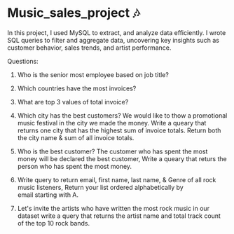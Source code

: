 # Music_sales_project 🎶
In this project, I used MySQL to extract, and analyze data efficiently. I wrote SQL queries to filter and aggregate data, uncovering key insights such as customer behavior, sales trends, and artist performance.

Questions:

1. Who is the senior most employee based on job title?

2. Which countries have the most invoices?

3. What are top 3 values of total invoice?

4. Which city has the best customers? We would like to thow a promotional music festival in the city we made the money. Write a queary that returns one city that has the highest sum of invoice totals. Return both the city name & sum of all invoice totals.

5. Who is the best customer? The customer who has spent the most money will be declared the best customer, Write a queary that returs the person who has spent the most money.

6. Write query to return email, first name, last name, & Genre of all rock music listeners, Return your list ordered alphabetically by email starting with A.

7. Let's invite the artists who have written the most rock music in our dataset write a query that returns the artist name and total track count of the top 10 rock bands.
